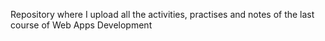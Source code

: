 Repository where I upload all the activities, practises and notes of the last course of Web Apps Development
